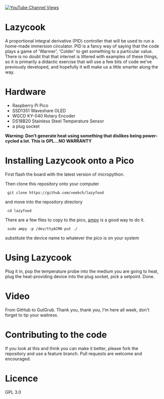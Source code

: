 [![YouTube Channel Views](https://img.shields.io/youtube/channel/views/UCz5BOU9J9pB_O0B8-rDjCWQ?label=YouTube&style=social)](https://www.youtube.com/channel/UCz5BOU9J9pB_O0B8-rDjCWQ)

# Lazycook

A proportional integral derivative (PID) controller that will be used to run a home-made immersion circulator. PID is a fancy way of saying that the code plays a game of 'Warmer', 'Colder' to get something to a particular value. There is no doubt that that internet is littered with examples of these things, so it is primarily a didactic exercise that will use a few bits of code we've previously developed, and hopefully it will make us a little smarter along the way.

# Hardware

- Raspberry Pi Pico 
- SSD1351 Waveshare OLED 
- WGCD KY-040 Rotary Encoder
- DS18B20 Stainless Steel Temperature Sensor 
- a plug socket 

**Warning: Don't generate heat using something that dislikes being power-cycled a lot. This is GPL...NO WARRANTY**

# Installing Lazycook onto a Pico

First flash the board with the latest version of micropython. 

Then clone this repository onto your computer

     git clone https://github.com/veebch/lazyfood

and move into the repository directory

     cd lazyfood

There are a few files to copy to the pico, [ampy](https://learn.adafruit.com/micropython-basics-load-files-and-run-code/install-ampy) is a good way to do it.

     sudo ampy -p /dev/ttyACM0 put ./
     
substitute the device name to whatever the pico is on your system


# Using Lazycook

Plug it in, pop the temperature probe into the medium you are going to heat, plug the heat-providing device into the plug socket, pick a setpoint. Done.

# Video 

From GitHub to GutGrub. Thank you, thank you, I'm here all week, don't forget to tip your waitress.

# Contributing to the code

If you look at this and think you can make it better, please fork the repository and use a feature branch. Pull requests are welcome and encouraged.

# Licence 
GPL 3.0
